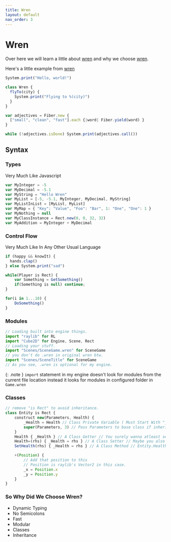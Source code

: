 ```yaml
---
title: Wren
layout: default
nav_order: 3
---
```


# Wren
Over here we will learn a little about [wren] and why we choose [wren].

Here's a little example from [wren]

```js
System.print("Hello, world!")

class Wren {
  flyTo(city) {
    System.print("Flying to %(city)")
  }
}

var adjectives = Fiber.new {
  ["small", "clean", "fast"].each {|word| Fiber.yield(word) }
}

while (!adjectives.isDone) System.print(adjectives.call())
```

## Syntax

### Types

Very Much Like Javascript

```js
var MyInteger = -5
var MyDecimal = -5.1
var MyString = "Hello Wren"
var MyList = [-5, -5.1, MyInteger, MyDecimal, MyString]
var MyListInList = [MyList, MyList]
var MyMap = { "Key": "Value", "Foo": "Bar", 1: "One", "One": 1 }
var MyNothing = null
var MyClassInstance = Rect.new(0, 0, 32, 32)
var MyAddition = MyInteger + MyDecimal
```

### Control Flow

Very Much Like In Any Other Usual Language

```js
if (happy && knowIt) {
  hands.clap()
} else System.print("sad")

while(Player is Rect) {
	var Something = GetSomething()
	if(Something is null) continue;
}

for(i in 1...10) {
	DoSomething()
}

```

### Modules

```js
// Loading built into engine things.
import "raylib" for RL
import "Cube2D" for Engine, Scene, Rect
// Loading your stuff.
import "Scenes/SceneGame.wren" for SceneGame
// you don't do .wren in original wren btw.
import "Scenes/SceneTitle" for SceneGame
// As you see, .wren is optional for my engine.
```

{: .note }
`import` statement in my engine doesn't look for modules from the current file location instead it looks for modules in configured folder in `Game.wren`

### Classes

```js
// remove "is Rect" to avoid inheritance.
class Entity is Rect {
	construct new(Parameters, Health) {
		_Health = Health // Class Private Variable ( Must Start With "_").
		super(Parameters, 3) // Pass Parameters to base class if inheritance and base class takes any parameters.
	}
	Health { _Health } // A Class Getter // You surely wanna atleast see what the variable's value is.
	Health=(rhs) { _Health = rhs } // A Class Setter // Maybe you also wanna modify it.
	SetHealth(rhs) { _Health = rhs } // A Class Method // Entity.Health = Doesn't suit you?

	+(Position) {
		// Add that position to this
		// Position is raylib's Vector2 in this case.
		_x = Position.x
		_y = Position.y 
	}
}
```

### So Why Did We Choose Wren?

- Dynamic Typing
- No Semicolons
- Fast
- Modular
- Classes
- Inheritance

[wren]: https://wren.io